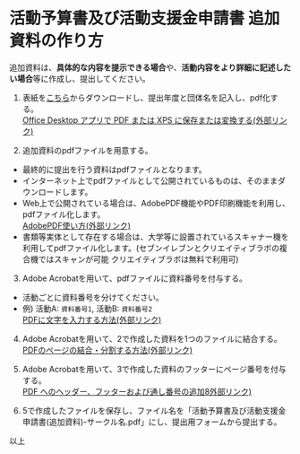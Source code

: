 # 活動予算書及び活動支援金申請書 追加資料の作り方

追加資料は、**具体的な内容を提示できる場合**や、**活動内容をより詳細に記述したい場合**等に作成し、提出してください。

1. 表紙を[こちら](https://github.com/daigi-fit/publish/raw/main/annual-activity-report/distribution/%E5%B9%B4%E9%96%93%E6%B4%BB%E5%8B%95%E5%A0%B1%E5%91%8A%E6%9B%B8%20%E8%BF%BD%E5%8A%A0%E8%B3%87%E6%96%99%20%E8%A1%A8%E7%B4%99%E3%83%86%E3%83%B3%E3%83%97%E3%83%AC%E3%83%BC%E3%83%88.docx)からダウンロードし、提出年度と団体名を記入し、pdf化する。  
[Office Desktop アプリで PDF または XPS に保存または変換する(外部リンク)](https://support.microsoft.com/ja-jp/office/office-desktop-%E3%82%A2%E3%83%97%E3%83%AA%E3%81%A7-pdf-%E3%81%BE%E3%81%9F%E3%81%AF-xps-%E3%81%AB%E4%BF%9D%E5%AD%98%E3%81%BE%E3%81%9F%E3%81%AF%E5%A4%89%E6%8F%9B%E3%81%99%E3%82%8B-d85416c5-7d77-4fd6-a216-6f4bf7c7c110)

2. 追加資料のpdfファイルを用意する。  
- 最終的に提出を行う資料はpdfファイルとなります。  
- インターネット上でpdfファイルとして公開されているものは、そのままダウンロードします。
- Web上で公開されている場合は、AdobePDF機能やPDF印刷機能を利用し、pdfファイル化します。  
[AdobePDF使い方(外部リンク)](https://www.adobe.com/jp/acrobat/hub/how-to/how-to-convert-web-page-to-pdf)
- 書類等実体として存在する場合は、大学等に設置されているスキャナー機を利用してpdfファイル化します。(セブンイレブンとクリエイティブラボの複合機ではスキャンが可能 クリエイティブラボは無料で利用可)

3. Adobe Acrobatを用いて、pdfファイルに資料番号を付与する。  
- 活動ごとに資料番号を分けてください。  
- 例)  活動A: `資料番号1`, 活動B: `資料番号2`    
[PDFに文字を入力する方法(外部リンク)](https://www.adobe.com/jp/acrobat/hub/how-to/how-to-write-on-pdf-pc)

4. Adobe Acrobatを用いて、2で作成した資料を1つのファイルに結合する。  
[PDFのページの結合・分割する方法(外部リンク)](https://helpx.adobe.com/jp/acrobat/how-to/combine-merge-split-extract-pdf-files.html)

5. Adobe Acrobatを用いて、3で作成した資料のフッターにページ番号を付与する。  
[PDF へのヘッダー、フッターおよび通し番号の追加8外部リンク)](https://helpx.adobe.com/jp/acrobat/using/add-headers-footers-pdfs.html)

6. 5で作成したファイルを保存し、ファイル名を「活動予算書及び活動支援金申請書(追加資料)-サークル名.pdf」にし、提出用フォームから提出する。

以上
